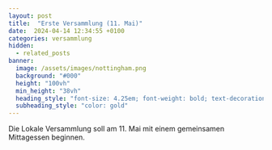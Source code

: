 ```yaml
---
layout: post
title:  "Erste Versammlung (11. Mai)"
date:  2024-04-14 12:34:55 +0100
categories: versammlung
hidden:
  - related_posts
banner:
  image: /assets/images/nottingham.png
  background: "#000"
  height: "100vh"
  min_height: "38vh"
  heading_style: "font-size: 4.25em; font-weight: bold; text-decoration: underline"
  subheading_style: "color: gold"
---
```


Die Lokale Versammlung soll am 11. Mai mit einem gemeinsamen Mittagessen beginnen.